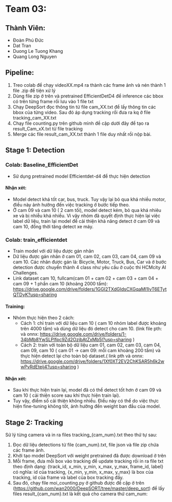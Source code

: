 # Team 03:
## Thành Viên:
* Đoàn Phú Đức
* Dat Tran
* Duong Le Tuong Khang
* Quang Long Nguyen

## Pipeline:
1. Treo colab để chạy videoXX.mp4 ra thành các frame ảnh và nén thành 1 file .zip để tiện xử lý
2. Dùng file zip ở trên và pretrained EfficientDetD4 để inference các bbox có trên từng frame rồi lưu vào 1 file txt
3. Chạy DeepSort đọc thông tin từ file cam_XX.txt để lấy thông tin các bbox của từng video. Sau đó áp dụng tracking rồi đưa ra kq ở file tracking_cam_XX.txt
4. Chạy file counting.py trên github mình đề cập dưới đây để tạo ra result_Cam_xX.txt từ file tracking
5. Merge các file result_cam_XX.txt thành 1 file duy nhất rồi nộp bài.

## Stage 1: Detection
### Colab: Baseline_EfficientDet
* Sử dụng pretrained model Efficientdet-d4 để thực hiện detection
#### Nhận xét:
* Model detect khá tốt car, bus, truck. Tuy vậy lại bỏ qua khá nhiều motor, điều này ảnh hưởng đến việc tracking ở bước tiếp theo.
* Ở cam 09 và cam 10 ( 2 cam tối), model detect kém, bỏ qua khá nhiêu xe và bị nhiễu khá nhiều. Vì vậy nhóm đã quyết định thực hiện lại việc label dữ liệu, train lại model để cải thiện khả năng detect ở cam 09 và cam 10, đồng thời tăng detect xe máy.


### Colab: train_efficientdet
* Train model với dữ liệu được gán nhãn  
* Dữ liệu được gán nhãn ở cam 01, cam 02, cam 03, cam 04, cam 09 và cam 10. Các nhãn được gán là: Bicycle, Motor, Truck, Bus, Car và ở bước detection được chuyển thành 4 class như yêu cầu ở cuộc thi HCMcity AI Challenges.
* Link dataset cam 10, fullcam(cam 01 + cam 02 + cam 03 + cam 04 + cam 09 + 1 phần cam 10 (khoảng 2000 tấm): https://drive.google.com/drive/folders/1GGI2TXdGIdsCXGqaMl1IvT6ETytQTDyK?usp=sharing

#### Training:
* Nhóm thực hiện theo 2 cách:
  * Cách 1: chỉ train với dữ liệu cam 10 ( cam 10 nhóm label được khoảng trên 4000 tấm) và dùng dữ liệu đó detect cho cam 10. (link file pth: và onnx: https://drive.google.com/drive/folders/1-34bMb8YwSLPlfpc9Zd2OzjbAtZxMb5l?usp=sharing )
  * Cách 2: train với toàn bộ dữ liệu cam 01, cam 02, cam 03, cam 04, cam 09, cam 10 ( cam 01 -> cam 09: mỗi cam khoảng 200 tấm) và thực hiện detect lại cho toàn bộ dataset.(
  link pth và onnx: https://drive.google.com/drive/folders/1Xf0XT2EV2ChKSAR5h6k2wwPvRdEteij4?usp=sharing )
#### Nhận xét:
* Sau khi thực hiện train lại, model đã có thể detect tốt hơn ở cam 09 và cam 10 ( cải thiện score sau khi thực hiện train lại).
* Tuy vậy, điểm số cải thiện không nhiều. Điều này có thể do việc thực hiện fine-tuning không tốt, ảnh hưởng đến weight ban đầu của model. 
## Stage 2: Tracking
Sử lý từng camera và in ra files tracking_{cam_num}.txt theo thứ tự sau:
1. Đọc dữ liệu detections từ file {cam_num}.txt, file json và file zip chứa các frame ảnh.
2. Khởi tạo model DeepSort với weight pretrained đã được download ở trên
3. Mỗi frame, đưa mỗi box vào tracking để update tracking rồi in ra file txt theo định dạng: {track_id, x_min, y_min, x_max, y_max, frame_id, label} có nghĩa: id của tracking, {x_min, y_min, x_max, y_max} là box của tracking, id của frame và label của box tracking đấy.
4. Sau đó, chạy file moi_counting.py ở github được đề cập ở trên (https://github.com/wan2000/DeepSORT/tree/master/deep_sort) để lấy files result_{cam_num}.txt là kết quả cho camera thứ cam_num:

